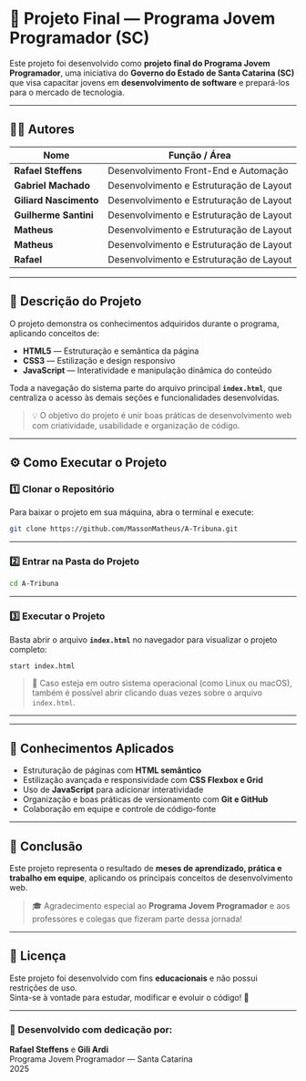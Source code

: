 # 🧠 Projeto Final — Programa Jovem Programador (SC)

Este projeto foi desenvolvido como **projeto final do Programa Jovem Programador**, uma iniciativa do **Governo do Estado de Santa Catarina (SC)** que visa capacitar jovens em **desenvolvimento de software** e prepará-los para o mercado de tecnologia.

---

## 👨‍💻 Autores

| Nome | Função / Área |
|------|----------------|
| **Rafael Steffens** | Desenvolvimento Front-End e Automação |
| **Gabriel Machado** | Desenvolvimento e Estruturação de Layout |
| **Giliard Nascimento** | Desenvolvimento e Estruturação de Layout |
| **Guilherme Santini** | Desenvolvimento e Estruturação de Layout |
| **Matheus** | Desenvolvimento e Estruturação de Layout |
| **Matheus** | Desenvolvimento e Estruturação de Layout |
| **Rafael** | Desenvolvimento e Estruturação de Layout |

---

## 📝 Descrição do Projeto

O projeto demonstra os conhecimentos adquiridos durante o programa, aplicando conceitos de:

- **HTML5** — Estruturação e semântica da página  
- **CSS3** — Estilização e design responsivo  
- **JavaScript** — Interatividade e manipulação dinâmica do conteúdo  

Toda a navegação do sistema parte do arquivo principal **`index.html`**, que centraliza o acesso às demais seções e funcionalidades desenvolvidas.

> 💡 O objetivo do projeto é unir boas práticas de desenvolvimento web com criatividade, usabilidade e organização de código.

---

## ⚙️ Como Executar o Projeto

### 1️⃣ Clonar o Repositório

Para baixar o projeto em sua máquina, abra o terminal e execute:

```bash
git clone https://github.com/MassonMatheus/A-Tribuna.git
```


---

### 2️⃣ Entrar na Pasta do Projeto

```bash
cd A-Tribuna
```

---

### 3️⃣ Executar o Projeto

Basta abrir o arquivo **`index.html`** no navegador para visualizar o projeto completo:

```bash
start index.html
```

> 💬 Caso esteja em outro sistema operacional (como Linux ou macOS), também é possível abrir clicando duas vezes sobre o arquivo `index.html`.

---


---

## 🧠 Conhecimentos Aplicados

- Estruturação de páginas com **HTML semântico**  
- Estilização avançada e responsividade com **CSS Flexbox e Grid**  
- Uso de **JavaScript** para adicionar interatividade  
- Organização e boas práticas de versionamento com **Git e GitHub**  
- Colaboração em equipe e controle de código-fonte  

---

## 🏁 Conclusão

Este projeto representa o resultado de **meses de aprendizado, prática e trabalho em equipe**, aplicando os principais conceitos de desenvolvimento web.

> 🎓 Agradecimento especial ao **Programa Jovem Programador** e aos professores e colegas que fizeram parte dessa jornada!

---

## 📄 Licença

Este projeto foi desenvolvido com fins **educacionais** e não possui restrições de uso.  
Sinta-se à vontade para estudar, modificar e evoluir o código! 🚀

---

### 🌟 Desenvolvido com dedicação por:
**Rafael Steffens** e **Gili Ardi**  
Programa Jovem Programador — Santa Catarina  
2025
